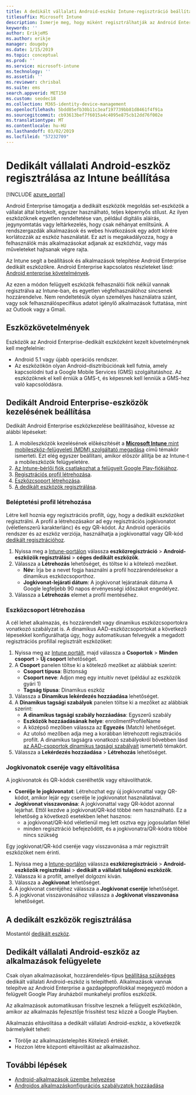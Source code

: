 ```yaml
---
title: A dedikált vállalati Android-eszköz Intune-regisztráció beállítása
titlesuffix: Microsoft Intune
description: Ismerje meg, hogy miként regisztrálhatják az Android Enterprise dedikált eszközök Intune-ban.
keywords: ''
author: ErikjeMS
ms.author: erikje
manager: dougeby
ms.date: 1/15/2019
ms.topic: conceptual
ms.prod: ''
ms.service: microsoft-intune
ms.technology: ''
ms.assetid: ''
ms.reviewer: chrisbal
ms.suite: ems
search.appverid: MET150
ms.custom: seodec18
ms.collection: M365-identity-device-management
ms.openlocfilehash: 5bdd85efb30b11c3eaf197739bb81d8461f4f91a
ms.sourcegitcommit: cb93613bef7f6015a4c4095e875cb12dd76f002e
ms.translationtype: MT
ms.contentlocale: hu-HU
ms.lasthandoff: 03/02/2019
ms.locfileid: "57232709"
---
```

# <a name="set-up-intune-enrollment-of-android-enterprise-dedicated-devices"></a>Dedikált vállalati Android-eszköz regisztrálása az Intune beállítása

[!INCLUDE [azure_portal](./includes/azure_portal.md)]

Android Enterprise támogatja a dedikált eszközök megoldás set-eszközök a vállalat által birtokolt, egyszer használható, teljes képernyős stílust. Az ilyen eszközöknek egyetlen rendeltetése van, például digitális aláírás, jegynyomtatás vagy leltárkezelés, hogy csak néhányat említsünk. A rendszergazdák alkalmazások és webes hivatkozások egy adott körére korlátozzák az eszköz használatát. Ez azt is megakadályozza, hogy a felhasználók más alkalmazásokat adjanak az eszközhöz, vagy más műveleteket hajtsanak végre rajta.

Az Intune segít a beállítások és alkalmazások telepítése Android Enterprise dedikált eszközökre. Android Enterprise kapcsolatos részleteket lásd: [Android enterprise követelmények](https://support.google.com/work/android/answer/6174145?hl=en&ref_topic=6151012).

Az ezen a módon felügyelt eszközök felhasználói fiók nélkül vannak regisztrálva az Intune-ban, és egyetlen végfelhasználóhoz sincsenek hozzárendelve. Nem rendeltetésük olyan személyes használatra szánt, vagy sok felhasználóspecifikus adatot igénylő alkalmazások futtatása, mint az Outlook vagy a Gmail.

## <a name="device-requirements"></a>Eszközkövetelmények

Eszközök az Android Enterprise-dedikált eszközként kezelt követelménynek kell megfelelnie:

- Android 5.1 vagy újabb operációs rendszer.
- Az eszközökön olyan Android-disztribúciónak kell futnia, amely kapcsolódni tud a Google Mobile Services (GMS) szolgáltatáshoz. Az eszközöknek el kell érniük a GMS-t, és képesnek kell lenniük a GMS-hez való kapcsolódásra.

## <a name="set-up-android-enterprise-dedicated-device-management"></a>Dedikált Android Enterprise-eszközök kezelésének beállítása

Dedikált Android Enterprise eszközkezelése beállításához, kövesse az alábbi lépéseket:

1. A mobileszközök kezelésének előkészítését a [**Microsoft Intune** mint mobileszköz-felügyeleti (MDM) szolgáltató megadása](mdm-authority-set.md) című témakör ismerteti. Ezt elég egyszer beállítani, amikor először állítja be az Intune-t a mobileszközök felügyeletére.
2. [Az Intune-bérlői fiók csatlakozhat a felügyelt Google Play-fiókjához](connect-intune-android-enterprise.md).
3. [Regisztrációs profil létrehozása](#create-an-enrollment-profile).
4. [Eszközcsoport létrehozása](#create-a-device-group).
5. [A dedikált eszközök regisztrálása](#enroll-the-dedicated-devices).

### <a name="create-an-enrollment-profile"></a>Beléptetési profil létrehozása

Létre kell hoznia egy regisztrációs profilt, úgy, hogy a dedikált eszközöket regisztrálni. A profil a létrehozásakor ad egy regisztrációs jogkivonatot (véletlenszerű karakterlánc) és egy QR-kódot. Az Android operációs rendszer és az eszköz verziója, használhatja a jogkivonattal vagy QR-kód [dedikált regisztrációhoz](#enroll-the-dedicated-devices).

1. Nyissa meg a [Intune-portálon](https://portal.azure.com) válassza **eszközregisztráció** > **Android-eszközök regisztrálási** > **céges dedikált eszközök**.
2. Válassza a **Létrehozás** lehetőséget, és töltse ki a kötelező mezőket.
    - **Név**: Írja be a nevet fogja használni a profil hozzárendelésekor a dinamikus eszközcsoporthoz.
    - **Jogkivonat-lejárati dátum**: A jogkivonat lejáratának dátuma A Google legfeljebb 90 napos érvényességi időszakot engedélyez.
3. Válassza a **Létrehozás** elemet a profil mentéséhez.

### <a name="create-a-device-group"></a>Eszközcsoport létrehozása

A cél lehet alkalmazás, és hozzárendelt vagy dinamikus eszközcsoportokra vonatkozó szabályzat is. A dinamikus AAD-eszközcsoportokat a következő lépesekkel konfigurálhatja úgy, hogy automatikusan felvegyék a megadott regisztrációs profillal regisztrált eszközöket:

1. Nyissa meg az [Intune portált](https://portal.azure.com), majd válassza a **Csoportok** > **Minden csoport** > **Új csoport** lehetőséget.
2. A **Csoport** panelen töltse ki a kötelező mezőket az alábbiak szerint:
    - **Csoport típusa**: Biztonság
    - **Csoport neve**: Adjon meg egy intuitív nevet (például az eszközök gyári 1)
    - **Tagság típusa**: Dinamikus eszköz
3. Válassza a **Dinamikus lekérdezés hozzáadása** lehetőséget.
4. A **Dinamikus tagsági szabályok** panelen töltse ki a mezőket az alábbiak szerint:
    - **A dinamikus tagsági szabály hozzáadása**: Egyszerű szabály
    - **Eszközök hozzáadásának helye**: enrollmentProfileName
    - A középső mezőben válassza az **Egyezés** (Match) lehetőséget.
    - Az utolsó mezőben adja meg a korábban létrehozott regisztrációs profilt.
    A dinamikus tagságra vonatkozó szabályokról bővebben lásd [az AAD-csoportok dinamikus tagsági szabályait](https://docs.microsoft.com/azure/active-directory/users-groups-roles/groups-dynamic-membership) ismertető témakört. 
5. Válassza a **Lekérdezés hozzáadása** > **Létrehozás** lehetőséget.

### <a name="replace-or-remove-tokens"></a>Jogkivonatok cseréje vagy eltávolítása

A jogkivonatok és QR-kódok cserélhetők vagy eltávolíthatók.

- **Cserélje le jogkivonatot**: Létrehozhat egy új jogkivonattal vagy QR-kódot, amikor lejár egy cserélje le jogkivonatot használatával.
- **Jogkivonat visszavonása**: A jogkivonattal vagy QR-kódot azonnal lejárhat. Ettől kezdve a jogkivonat/QR-kód többé nem használható. Ez a lehetőség a következő esetekben lehet hasznos:
    - a jogkivonat/QR-kód véletlenül meg lett osztva egy jogosulatlan féllel
    - minden regisztráció befejeződött, és a jogkivonatra/QR-kódra többé nincs szükség

Egy jogkivonat/QR-kód cseréje vagy visszavonása a már regisztrált eszközöket nem érinti.

1. Nyissa meg a [Intune-portálon](https://portal.azure.com) válassza **eszközregisztráció** > **Android-eszközök regisztrálási** > **dedikált a vállalati tulajdonú eszközök**.
2. Válassza ki a profilt, amellyel dolgozni kíván.
3. Válassza a **Jogkivonat** lehetőséget.
4. A jogkivonat cseréjéhez válassza a **Jogkivonat cseréje** lehetőséget.
5. A jogkivonat visszavonásához válassza a **Jogkivonat visszavonása** lehetőséget.

## <a name="enroll-the-dedicated-devices"></a>A dedikált eszközök regisztrálása

Mostantól [dedikált eszköz](android-dedicated-devices-fully-managed-enroll.md).

## <a name="managing-apps-on-android-enterprise-dedicated-devices"></a>Dedikált vállalati Android-eszköz az alkalmazások felügyelete

Csak olyan alkalmazásokat, hozzárendelés-típus [beállítása szükséges](apps-deploy.md#assign-an-app) dedikált vállalati Android-eszköz is telepíthető. Alkalmazások vannak telepítve az Android Enterprise a gazdagépprofilokkal megegyező módon a felügyelt Google Play áruházból munkahelyi profilos eszközök.

Az alkalmazások automatikusan frissítve lesznek a felügyelt eszközökön, amikor az alkalmazás fejlesztője frissítést tesz közzé a Google Playben.

Alkalmazás eltávolítása a dedikált vállalati Android-eszköz, a következők bármelyikét teheti:
-   Törölje az alkalmazástelepítés Kötelező értékét.
-   Hozzon létre központi eltávolítást az alkalmazáshoz.

## <a name="next-steps"></a>További lépések
- [Android-alkalmazások üzembe helyezése](apps-deploy.md)
- [Androidos alkalmazáskonfigurációs szabályzatok hozzáadása](device-profiles.md)
